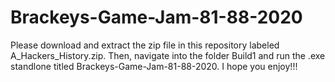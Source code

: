 # Brackeys-Game-Jam-81-88-2020

Please download and extract the zip file in this repository labeled A_Hackers_History.zip. Then, navigate into the folder Build1 and run the .exe standlone titled Brackeys-Game-Jam-81-88-2020. I hope you enjoy!!!
